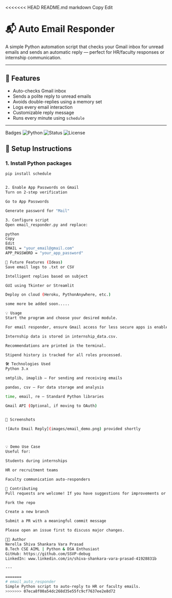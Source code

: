 <<<<<<< HEAD
README.md
markdown
Copy
Edit
# 📬 Auto Email Responder

A simple Python automation script that checks your Gmail inbox for unread emails and sends an automatic reply — perfect for HR/faculty responses or internship communication.

---

## 🚀 Features

- Auto-checks Gmail inbox
- Sends a polite reply to unread emails
- Avoids double-replies using a memory set
- Logs every email interaction
- Customizable reply message
- Runs every minute using `schedule`

---

 Badges
![Python](https://img.shields.io/badge/Python-3.10-blue)
![Status](https://img.shields.io/badge/Status-Active-brightgreen)
![License](https://img.shields.io/badge/License-MIT-blue)


## 🔧 Setup Instructions

### 1. Install Python packages
```bash
pip install schedule


2. Enable App Passwords on Gmail
Turn on 2-step verification

Go to App Passwords

Generate password for "Mail"

3. Configure script
Open email_responder.py and replace:

python
Copy
Edit
EMAIL = "your_email@gmail.com"
APP_PASSWORD = "your_app_password"

🧠 Future Features (Ideas)
Save email logs to .txt or CSV

Intelligent replies based on subject

GUI using Tkinter or Streamlit

Deploy on cloud (Heroku, PythonAnywhere, etc.)

some more be added soon.....

💡 Usage
Start the program and choose your desired module.

For email responder, ensure Gmail access for less secure apps is enabled (or use an app password).

Internship data is stored in internship_data.csv.

Recommendations are printed in the terminal.

Stipend history is tracked for all roles processed.

🛠️ Technologies Used
Python 3.x

smtplib, imaplib – For sending and receiving emails

pandas, csv – For data storage and analysis

time, email, re – Standard Python libraries

Gmail API (Optional, if moving to OAuth)


📸 Screenshots

![Auto Email Reply](images/email_demo.png) provided shortly



💡 Demo Use Case
Useful for:

Students during internships

HR or recruitment teams

Faculty communication auto-responders

🤝 Contributing
Pull requests are welcome! If you have suggestions for improvements or new features:

Fork the repo

Create a new branch

Submit a PR with a meaningful commit message

Please open an issue first to discuss major changes.

🧑‍💻 Author
Nerella Shiva Shankara Vara Prasad
B.Tech CSE AIML | Python & DSA Enthusiast
GitHub: https://github.com/SSVP-debug
LinkedIn: www.linkedin.com/in/shiva-shankara-vara-prasad-41928831b

---

=======
# email_auto_responder
Simple Python script to auto-reply to HR or faculty emails.
>>>>>>> 07eca8f00a54dc268d35e55fc9cf7637ee2e8d72
